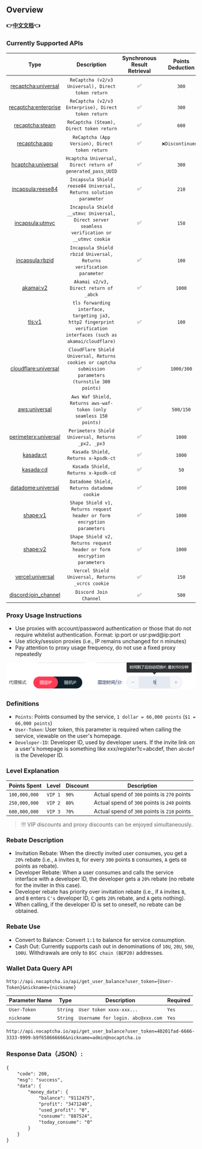 ## Overview

**👉[中文文档](../README.md)👈**

### Currently Supported APIs

|                 Type                  |                                                             Description                                                              | Synchronous Result Retrieval | Points Deduction | Discount for Input Proxy | Running Status | Exclusive/Monthly (Contact Support) |
|:-------------------------------------:|:------------------------------------------------------------------------------------------------------------------------------------:|:----------------------------:|:----------------:|:------------------------:|:--------------:|:-----------------------------------:|
|  [recaptcha:universal](recaptcha.md)  |                                          `ReCaptcha (v2/v3 Universal), Direct token return`                                          |              ✅               |      `300`       |          `150`           |       ✅        |                  ❌                  |
| [recaptcha:enterprise](recaptcha.md)  |                                         `ReCaptcha (v2/v3 Enterprise), Direct token return`                                          |              ✅               |      `300`       |          `150`           |       ✅        |                  ❌                  |
|    [recaptcha:steam](recaptcha.md)    |                                               `ReCaptcha (Steam), Direct token return`                                               |              ✅               |      `600`       |          `300`           |       ✅        |                  ❌                  |
|   [recaptcha:app](recaptcha_app.md)   |                                            `ReCaptcha (App Version), Direct token return`                                            |              ✅               | `❌Discontinued❌` |          `250`           |       ❌        |                  ❌                  |
|   [hcaptcha:universal](hcaptcha.md)   |                                      `Hcaptcha Universal, Direct return of generated_pass_UUID`                                      |              ✅               |      `300`       |          `150`           |       ✅        |                  ❌                  |
|   [incapsula:reese84](incapsula.md)   |                                   `Incapsula Shield reese84 Universal, Returns solution parameter`                                   |              ✅               |      `210`       |            ❌             |       ✅        |                  ❌                  |
| [incapsula:utmvc](incapsula_utmvc.md) |                     `Incapsula Shield __utmvc Universal, Direct server seamless verification or __utmvc cookie`                      |              ✅               |      `150`       |            ❌             |       ✅        |                  ❌                  |
| [incapsula:rbzid](incapsula_rbzid.md) |             `Incapsula Shield rbzid Universal, Returns verification parameter`             |              ✅               |      `100`       |            ❌             |       ✅        |                  ❌                  |
|        [akamai:v2](akamai.md)         |                                                 `Akamai v2/v3, Direct return of _abck`                                                 |              ✅               |      `1000`      |            ❌             |       ✅        |                  ✅                  |
|           [tls:v1](tls.md)            |           `tls forwarding interface, targeting ja3, http2 fingerprint verification interfaces (such as akamai/cloudflare)`           |              ✅               |      `100`       |            ❌             |       ✅        |                  ❌                  |
| [cloudflare:universal](cloudflare.md) | `CloudFlare Shield Universal, Returns cookies or captcha submission parameters (turnstile 300 points)` |              ✅              | `1000/300` | `1000/150` |       ✅        |                  ✅                  |
| [aws:universal](aws.md) | `Aws Waf Shield, Returns aws-waf-token (only seamless 150 points)` |              ✅              | `500/150`  | `250/150`  |       ✅        |                  ❌                  |
| [perimeterx:universal](perimeterx.md) | `Perimeterx Shield Universal, Returns _px2, _px3` |              ✅              |   `1000`   |     ❌      |       ✅        |                  ✅                  |
| [kasada:ct](kasada.md) | `Kasada Shield, Returns x-kpsdk-ct` |              ✅              |   `1000`   |     ❌      |       ✅        |                  ✅                  |
| [kasada:cd](kasada.md) | `Kasada Shield, Returns x-kpsdk-cd` |              ✅              |    `50`    |     ❌      |       ✅        |                  ❌                  |
| [datadome:universal](datadome.md) | `Datadome Shield, Returns datadome cookie` |              ✅              |   `1000`   |     ❌      |       ✅        |                  ✅                  |
| [shape:v1](shape.md) | `Shape Shield v1, Returns request header or form encryption parameters` |              ✅              |   `1000`   |     ❌      |       ✅        |                  ✅                  |
| [shape:v2](shape.md) | `Shape Shield v2, Returns request header or form encryption parameters` |              ✅              |   `1000`   |     ❌      |       ✅        |                  ✅                  |
| [vercel:universal](vercel.md) | `Vercel Shield Universal, Returns _vcrcs cookie` |              ✅              |   `150`    |     ❌      |       ✅        |                  ❌                  |
| [discord:join_channel](discord_join_channel.md) | `Discord Join Channel` |              ✅              |   `500`    |     ❌      |       ✅        |                  ❌                  |

### Proxy Usage Instructions

* Use proxies with account/password authentication or those that do not require whitelist authentication. Format: ip:port or usr:pwd@ip:port
* Use sticky/session proxies (i.e., IP remains unchanged for n minutes)
* Pay attention to proxy usage frequency, do not use a fixed proxy repeatedly

![proxy](/images/proxy.png)

### Definitions

* `Points`: Points consumed by the service, `1 dollar = 66,000 points` (`$1 = 66,000 points`)
* `User-Token`: User token, this parameter is required when calling the service, viewable on the user's homepage.
* `Developer-ID`: Developer ID, used by developer users. If the invite link on a user's homepage is something like
  xxx/register?c=abcdef, then `abcdef` is the Developer ID.

### Level Explanation

| Points Spent  | Level   | Discount | Description                                  |
|---------------|---------|----------|----------------------------------------------|
| `100,000,000` | `VIP 1` | `90%`    | Actual spend of `300` points is `270` points |
| `250,000,000` | `VIP 2` | `80%`    | Actual spend of `300` points is `240` points |
| `600,000,000` | `VIP 3` | `70%`    | Actual spend of `300` points is `210` points |

> !!! VIP discounts and proxy discounts can be enjoyed simultaneously.

### Rebate Description

* Invitation Rebate: When the directly invited user consumes, you get a `20%` rebate (i.e., `A` invites `B`, for
  every `300` points `B` consumes, `A` gets `60` points as rebate).
* Developer Rebate: When a user consumes and calls the service interface with a developer ID, the developer gets a `20%`
  rebate (no rebate for the inviter in this case).
* Developer rebate has priority over invitation rebate (i.e., if `A` invites `B`, and `B` enters `C's` developer ID, `C`
  gets `20%` rebate, and `A` gets nothing).
* When calling, if the developer ID is set to oneself, no rebate can be obtained.

### Rebate Use

* Convert to Balance: Convert `1:1` to balance for service consumption.
* Cash Out: Currently supports cash out in denominations of `10U`, `20U`, `50U`, `100U`. Withdrawals are only
  to `BSC chain (BEP20)` addresses.

### Wallet Data Query API

```text
http://api.nocaptcha.io/api/get_user_balance?user_token={User-Token}&nickname={nickname}
```

| Parameter Name | Type     | Description                       | Required |
|----------------|----------|-----------------------------------|----------|
| `User-Token`   | `String` | `User token xxxx-xxx...`          | `Yes`    |
| `nickname`     | `String` | `Username for login. abc@xxx.com` | `Yes`    |

`http://api.nocaptcha.io/api/get_user_balance?user_token=40201fad-6666-3333-9999-b9f658666666&nickname=admin@nocaptcha.io`

### Response Data（JSON）:

```
{
    "code": 200,
    "msg": "success",
    "data": {
        "money_data": {
            "balance": "9112475",
            "profit": "3471240",
            "used_profit": "0",
            "consume": "887524",
            "today_consume": "0"
        }
    }
}
```

